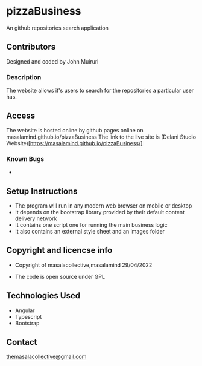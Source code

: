 # pizzaBusiness
An github repositories search application 



## Contributors
Designed and coded by John Muiruri 

### Description
The website allows it's users to search for the repositories a particular user has. 


## Access 
The website is hosted online by github pages online on masalamind.github.io/pizzaBusiness
The link to the live site is 
(Delani Studio Website)[https://masalamind.github.io/pizzaBusiness/]

### Known Bugs 

- 
## Setup Instructions 
- The program will run in any modern web browser on mobile or desktop
- It depends on the bootstrap library provided by their default content delivery network 
- It contains one script one for running the main business logic 
- It also contains an external style sheet and an images folder

## Copyright and licencse info
- Copyright of masalacollective,masalamind 
29/04/2022

- The code is open source under GPL 

## Technologies Used
- Angular 
- Typescript
- Bootstrap




## Contact 

themasalacollective@gmail.com
